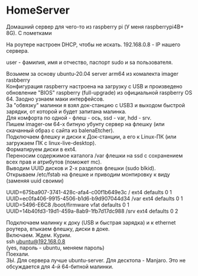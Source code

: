 # HomeServer
Домашний сервер для чего-то из raspberry pi (У меня raspberrypi4B+ 8G).
С пометками

На роутере настроен DHCP, чтобы не искать.
192.168.0.8 - IP нашего сервера.

user - фамилия, имя и отчество, паспорт sudo и sa пользователя.

Возьмем за основу ubuntu-20.04 server arm64 из комалекта imager rasbberry  
Конфигурация raspberry настроена на загрузку с USB и произведено обновление "BIOS" raspberry (full-upgrade) из официальной raspberry OS 64. Заодно узнаем маки интерфейсов.  
За "обвязку" малинки я взял док-станцию с USB3 и выходом быстрой зарядки, от которой и будет запитана малинка.  
Для комфорта по одной - флеш - ось, ssd - var, hdd - srv.  
Пишем imager-ом 64-х битную убунту сервер на флешку (или скачанный образ с сайта из balenaEtcher).  
Подключаем флешку и диски к Док-станции, а его к Linux-ПК (или загружаем ПК с linux-live-desktop).  
Форматируем диски в ext4.  
Переносим содержимое каталога /var флешки на ssd с сохранением всех прав и атрибутов (поможет mc).  
Выводим UUID дисков и 2-х разделов флешки (sudo blkid).  
Открываем /etc/fstab на флешке и приводим монтировку к виду (заменяя uuid своими)  

UUID=675ba907-3741-428c-afa4-c00f1b649e3c	/	              ext4	defaults	0 1  
UUID=ec0fa406-9915-4506-b1d6-b9d907044d34 /var            ext4  defaults  0 1  
UUID=5496-E6C8                            /boot/firmware  vfat  defaults  0 1  
UUID=14b40fd3-19d1-459a-8ab9-1fb7d17dc988 /srv            ext4  defaults  0 2  

Подключаем малинку к доку (USB и быстрая зарядка) и к ethernet роутера, втыкаем флешку, диски в доке.  
Включаем. Ждем. Курим.  
ssh ubuntu@192.168.0.8  
(yes, пароль - ubuntu, меняем пароль)  
Поехали.  
ЗЫ. Для сервера лучше ubuntu-server. Для десктопа - Manjaro. Это не обсуждается для 4-й 64-битной малинки.
